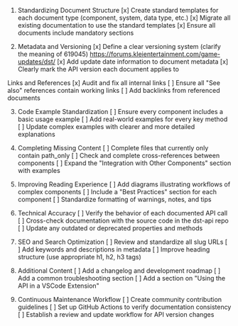 1. Standardizing Document Structure
[x] Create standard templates for each document type (component, system, data type, etc.)
[x] Migrate all existing documentation to use the standard templates
[x] Ensure all documents include mandatory sections

2. Metadata and Versioning
[x] Define a clear versioning system (clarify the meaning of 619045) https://forums.kleientertainment.com/game-updates/dst/
[x] Add update date information to document metadata
[x] Clearly mark the API version each document applies to

Links and References
[x] Audit and fix all internal links
[ ] Ensure all "See also" references contain working links
[ ] Add backlinks from referenced documents

3. Code Example Standardization
[ ] Ensure every component includes a basic usage example
[ ] Add real-world examples for every key method
[ ] Update complex examples with clearer and more detailed explanations

4. Completing Missing Content
[ ] Complete files that currently only contain path_only
[ ] Check and complete cross-references between components
[ ] Expand the "Integration with Other Components" section with examples

5. Improving Reading Experience
[ ] Add diagrams illustrating workflows of complex components
[ ] Include a "Best Practices" section for each component
[ ] Standardize formatting of warnings, notes, and tips

6. Technical Accuracy
[ ] Verify the behavior of each documented API call
[ ] Cross-check documentation with the source code in the dst-api repo
[ ] Update any outdated or deprecated properties and methods

7. SEO and Search Optimization
[ ] Review and standardize all slug URLs
[ ] Add keywords and descriptions in metadata
[ ] Improve heading structure (use appropriate h1, h2, h3 tags)

8. Additional Content
[ ] Add a changelog and development roadmap
[ ] Add a common troubleshooting section
[ ] Add a section on "Using the API in a VSCode Extension"

9. Continuous Maintenance Workflow
[ ] Create community contribution guidelines
[ ] Set up GitHub Actions to verify documentation consistency
[ ] Establish a review and update workflow for API version changes
